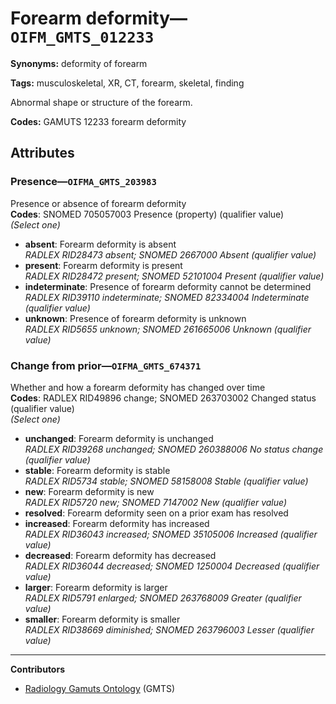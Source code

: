 # Forearm deformity—`OIFM_GMTS_012233`

**Synonyms:** deformity of forearm

**Tags:** musculoskeletal, XR, CT, forearm, skeletal, finding

Abnormal shape or structure of the forearm.

**Codes:** GAMUTS 12233 forearm deformity

## Attributes

### Presence—`OIFMA_GMTS_203983`

Presence or absence of forearm deformity  
**Codes**: SNOMED 705057003 Presence (property) (qualifier value)  
*(Select one)*

- **absent**: Forearm deformity is absent  
_RADLEX RID28473 absent; SNOMED 2667000 Absent (qualifier value)_
- **present**: Forearm deformity is present  
_RADLEX RID28472 present; SNOMED 52101004 Present (qualifier value)_
- **indeterminate**: Presence of forearm deformity cannot be determined  
_RADLEX RID39110 indeterminate; SNOMED 82334004 Indeterminate (qualifier value)_
- **unknown**: Presence of forearm deformity is unknown  
_RADLEX RID5655 unknown; SNOMED 261665006 Unknown (qualifier value)_

### Change from prior—`OIFMA_GMTS_674371`

Whether and how a forearm deformity has changed over time  
**Codes**: RADLEX RID49896 change; SNOMED 263703002 Changed status (qualifier value)  
*(Select one)*

- **unchanged**: Forearm deformity is unchanged  
_RADLEX RID39268 unchanged; SNOMED 260388006 No status change (qualifier value)_
- **stable**: Forearm deformity is stable  
_RADLEX RID5734 stable; SNOMED 58158008 Stable (qualifier value)_
- **new**: Forearm deformity is new  
_RADLEX RID5720 new; SNOMED 7147002 New (qualifier value)_
- **resolved**: Forearm deformity seen on a prior exam has resolved  
- **increased**: Forearm deformity has increased  
_RADLEX RID36043 increased; SNOMED 35105006 Increased (qualifier value)_
- **decreased**: Forearm deformity has decreased  
_RADLEX RID36044 decreased; SNOMED 1250004 Decreased (qualifier value)_
- **larger**: Forearm deformity is larger  
_RADLEX RID5791 enlarged; SNOMED 263768009 Greater (qualifier value)_
- **smaller**: Forearm deformity is smaller  
_RADLEX RID38669 diminished; SNOMED 263796003 Lesser (qualifier value)_

---

**Contributors**

- [Radiology Gamuts Ontology](https://gamuts.net/) (GMTS)